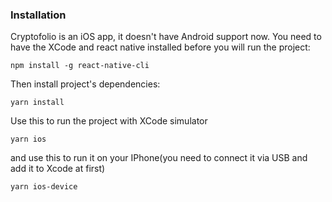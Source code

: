 ### Installation

Cryptofolio is an iOS app, it doesn't have Android support now.
You need to have the XCode and react native installed before you will run the project:
```
npm install -g react-native-cli
```

Then install project's dependencies:
```
yarn install
```
Use this to run the project with XCode simulator

```
yarn ios
```

and use this to run it on your IPhone(you need to connect it via USB and add it to Xcode at first)

```
yarn ios-device
```
